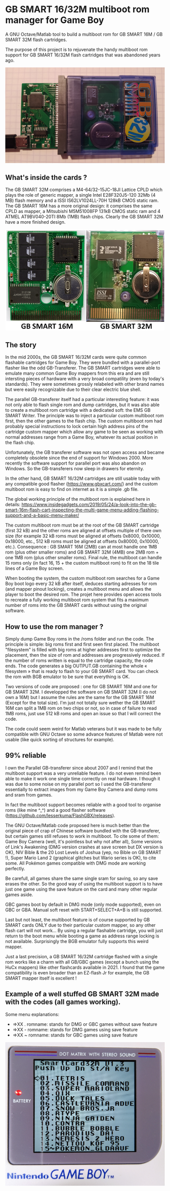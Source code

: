 # GB SMART 16/32M multiboot rom manager for Game Boy
A GNU Octave/Matlab tool to build a multiboot rom for GB SMART 16M / GB SMART 32M flash cartridges.

The purpose of this project is to rejuvenate the handy multiboot rom support for GB SMART 16/32M flash cartridges that was abandoned years ago.

![GB SMART 32M](https://github.com/Raphael-Boichot/GB-SMART-multiboot-rom-manager/blob/main/1632161467401.png)

## What's inside the cards ?

The GB SMART 32M comprises a M4-64/32-15JC-18JI Lattice CPLD which plays the role of generic mapper, a single Intel E28F320J5-120 32Mb (4 MB) flash memory and a ISSI IS62LV1024LL-70H 128kB CMOS static ram. The GB SMART 16M has a more original design: it comprises the same CPLD as mapper, a Mitsubishi M5M51008FP 131kB CMOS static ram and 4 ATMEL AT9BV040-20TI 8Mb (1MB) flash chips. Clearly the GB SMART 32M have a more finished design.

![GB SMART 32M](https://github.com/Raphael-Boichot/GB-SMART-multiboot-rom-manager/blob/main/GBSMART%20comparison.png)

## The story

In the mid 2000s, the GB SMART 16/32M cards were quite common flashable cartridges for Game Boy. They were bundled with a parallel-port flasher like the odd GB-Transferer. The GB SMART cartridges were able to emulate many common Game Boy mappers from this era and are still intersting pieces of hardware with a very broad compatility (even by today's standards). They were sometimes grossly relabeled with other brand names but were easily recognizable due to their clear electric blue shell.

The parallel GB-transferer itself had a particular interesting feature: it was not only able to flash single rom and dump cartridges, but it was also able to create a multiboot rom cartridge with a dedicated soft: the EMS GB SMART Writer. The principle was to inject a particular custom multiboot rom first, then the other games to the flash chip. The custom multiboot rom had probably special instructions to lock certain high address pins of the cartridge custom mapper which allow any game to be seen as working with normal addresses range from a Game Boy, whatever its actual position in the flash chip.

Unfortunately, the GB transferer software was not open access and became completely obsolete since the end of support for Windows 2000. More recently the software support for parallel port was also abandon on Windows. So the GB-transferers now sleep in drawers for eternity.

In the other hand, GB SMART 16/32M cartridges are still usable today with any compatible good flasher (https://www.gbxcart.com/) and the custom multiboot rom is easy to find on internet as it is a simple .gb file.

The global working principle of the multiboot rom is explained here in details: 
https://www.insidegadgets.com/2019/05/24/a-look-into-the-gb-smart-16m-flash-cart-inspecting-the-multi-game-menu-adding-flashing-support-and-a-basic-menu-maker/

The custom multiboot rom must be at the root of the GB SMART cartridge (first 32 kB) and the other roms are aligned at offsets multiple of there own size (for example 32 kB roms must be aligned at offsets 0x8000, 0x10000, 0x18000, etc., 512 kB roms must be aligned at offsets 0x80000, 0x10000, etc.). Consequence : GB SMART 16M (2MB) can at most handle one 1MB rom (plus other smaller roms) and GB SMART 32M (4MB) one 2MB rom + one 1MB rom (plus other smaller roms). Final rule, the multiboot can handle 15 roms only (in fact 16, 15 + the custom multiboot rom) to fit on the 18 tile lines of a Game Boy screen. 

When booting the system, the custom multiboot rom searches for a Game Boy boot logo every 32 kB after itself, deduces starting adresses for rom (and mapper pinout locking), creates a multiboot menu and allows the player to boot the desired rom. The projet here provides open access tools to recreate a fully working multiboot rom system that fits a maximum number of roms into the GB SMART cards without using the original software. 

## How to use the rom manager ?

Simply dump Game Boy roms in the /roms folder and run the code. The principle is simple: big roms first and first seen first placed. The multiboot "filesystem" is filled with big roms at higher addresses first to optimize the placement, then the size of rom and addresses are progressively reduced. If the number of roms written is equal to the cartridge capacity, the code ends. The code generates a big OUTPUT.GB containing the whole « filesystem » that is ready to flash to your GB SMART card. You can check the rom with BGB emulator to be sure that everything is OK.

Two versions of code are proposed : one for GB SMART 16M and one for GB SMART 32M. I developped the software on GB SMART 32M (I do not own a 16M) but I assume the rules are the same for the GB SMART 16M (Except for the total size). I'm just not totally sure wether the GB SMART 16M can split a 1MB rom on two chips or not, so in case of failure to read 1MB roms, just use 512 kB roms and open an issue so that I will correct the code.

The code could seem weird for Matlab veterans but it was made to be fully compatible with GNU Octave so some advance features of Matlab were not usable (like quick sorting of structures for example).

## 99% reliable

I own the Parallel GB-transferer since about 2007 and I remind that the multiboot support was a very unreliable feature. I do not even remind been able to make it work one single time correctly on real hardware. I though it was due to some noise on my parallel port so I used the GB-transferer essentially to extract images from my Game Boy Camera and dump roms and sram from games.

In fact the multiboot support becomes reliable with a good tool to organise roms (like mine ^_^) and a good flasher software (https://github.com/lesserkuma/FlashGBX/releases).

The GNU Octave/Matlab code proposed here is much better than the original piece of crap of Chinese software bundled with the GB-transferer, but certain games still refuses to work in multiboot. To cite some of them: Game Boy Camera (well, it's pointless but why not after all), Some versions of Link's Awakening (DMG version crashes at save screen but DX version is OK), NIV Bible & the 20 Lost Levels of Joshua (yep, no Bible on GB SMART !), Super Mario Land 2 (graphical glitches but Wario series is OK), to cite some. All Pokémon games compatible with DMG mode are working perfectly.

Be carefull, all games share the same single sram for saving, so any save erases the other. So the good way of using the multiboot support is to have just one game using the save feature on the card and many other regular games aside.

GBC games boot by default in DMG mode (only mode supported), even on GBC or GBA. Manual soft reset with START+SELECT+A+B is still supported.

Last but not least, the multiboot feature is of course supported by GB SMART cards ONLY due to their particular custom mapper, so any other flash cart will not work… By using a regular flashable cartridge, you will just return to the boot menu while booting a game as address range locking is not available. Surprisingly the BGB emulator fully supports this weird mapper.

Just a last precision, a GB SMART 16/32M cartridge flashed with a single rom works like a charm with all GB/GBC games (except a bunch using the HuCx mappers) like other flashcards available in 2021. I found that the game compatibility is even broader than an EZ-flash Jr for example, the GB SMART mapper itself is excellent !

## Example of a well stuffed GB SMART 32M made with the codes (all games working).
Some menu explanations:
- =>XX . romname: stands for DMG or GBC games without save feature
- =>XX - romname: stands for DMG games using save feature
- =>XX ~ romname: stands for GBC games using save feature

![GB SMART 32M](https://github.com/Raphael-Boichot/GB-SMART-multiboot-rom-manager/blob/main/1632243230540.png)

